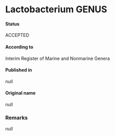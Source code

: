 # Lactobacterium GENUS

#### Status
ACCEPTED

#### According to
Interim Register of Marine and Nonmarine Genera

#### Published in
null

#### Original name
null

### Remarks
null